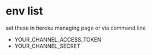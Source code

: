 # env list

set these in heroku managing page or via command line

- YOUR_CHANNEL_ACCESS_TOKEN
- YOUR_CHANNEL_SECRET

